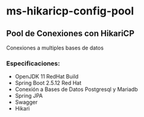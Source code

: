 # ms-hikaricp-config-pool

## Pool de Conexiones con HikariCP

Conexiones a multiples bases de datos
<br/>

### Especificaciones:
- OpenJDK 11 RedHat Build
- Spring Boot 2.5.12 Red Hat
- Conexión a Bases de Datos Postgresql y Mariadb
- Spring JPA
- Swagger
- Hikari